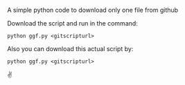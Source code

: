 A simple python code to download only one file from github

Download the script and run in the command: 

`python ggf.py <gitscripturl>`
 
Also you can download this actual script by:

`python ggf.py <gitscripturl>`

✌
